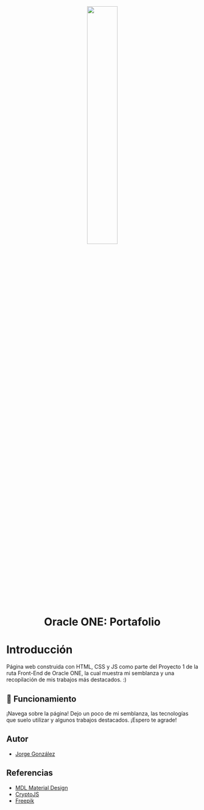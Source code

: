 <div align="center">
  <img src="https://github.com/JTGlez/Portfolio/assets/68305096/3fddff72-7e97-4cc9-b0c4-463c897d314f" style="width: 40%;">
</div>

<h1 align="center"> Oracle ONE: Portafolio </h1>

# Introducción

Página web construida con HTML, CSS y JS como parte del Proyecto 1 de la ruta Front-End de Oracle ONE, la cual muestra mi semblanza y una recopilación de mis trabajos más destacados. :)

## 🚀 Funcionamiento

¡Navega sobre la página! Dejo un poco de mi semblanza, las tecnologías que suelo utilizar y algunos trabajos destacados. ¡Espero te agrade!

## Autor
- [Jorge González](https://github.com/JTGlez)

## Referencias
- [MDL Material Design](https://getmdl.io/templates/)
- [CryptoJS](https://github.com/brix/crypto-js)
- [Freepik](https://www.freepik.es/)
